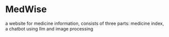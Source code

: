 # MedWise
a website for medicine information, consists of three parts: medicine index, a chatbot using llm and image processing 

